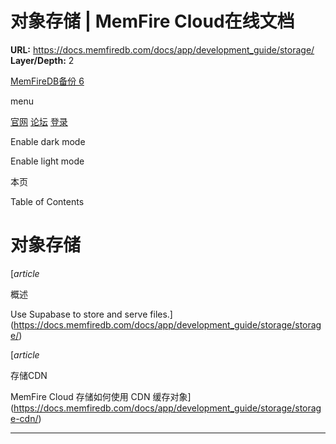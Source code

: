 # 对象存储 | MemFire Cloud在线文档

**URL:** https://docs.memfiredb.com/docs/app/development_guide/storage/
**Layer/Depth:** 2

[MemFireDB备份 6](/)

menu

[官网](https://memfiredb.com/)
[论坛](https://community.memfiredb.com/)
[登录](https://cloud.memfiredb.com/auth/login)

Enable dark mode

Enable light mode

本页

Table of Contents

# 对象存储

[*article*

概述

Use Supabase to store and serve files.](https://docs.memfiredb.com/docs/app/development_guide/storage/storage/)

[*article*

存储CDN

MemFire Cloud 存储如何使用 CDN 缓存对象](https://docs.memfiredb.com/docs/app/development_guide/storage/storage-cdn/)

---